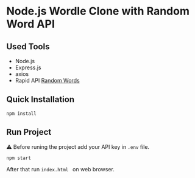# Node.js Wordle Clone with Random Word API
 
## Used Tools
- Node.js
- Express.js
- axios
- Rapid API  [Random Words](https://rapidapi.com/sheharyar566/api/random-words5/)


## Quick Installation
```
npm install
```

## Run Project
⚠️ Before runing the project add your API key  in ```.env``` file.

```
npm start
```
After that run ```index.html ``` on web browser.
